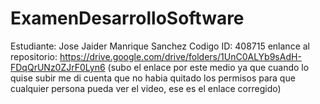 # ExamenDesarrolloSoftware
Estudiante: Jose Jaider Manrique Sanchez
Codigo ID: 408715
enlance al repositorio: https://drive.google.com/drive/folders/1UnC0ALYb9sAdH-FDqQrUNz0ZJrF0Lyn6 (subo el enlace por este medio ya que cuando lo quise subir me di cuenta que no habia quitado los permisos para que cualquier persona pueda ver el video, ese es el enlace corregido)
